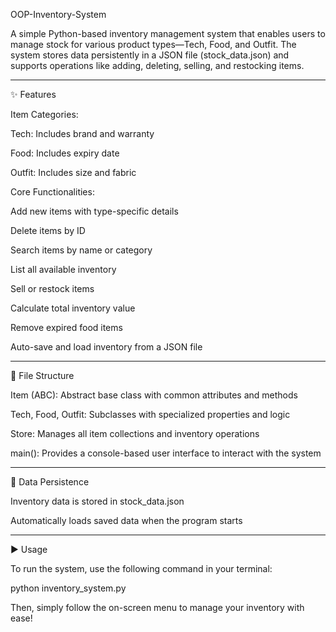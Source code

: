 OOP-Inventory-System

A simple Python-based inventory management system that enables users to manage stock for various product types—Tech, Food, and Outfit. The system stores data persistently in a JSON file (stock_data.json) and supports operations like adding, deleting, selling, and restocking items.


---

✨ Features

Item Categories:

Tech: Includes brand and warranty

Food: Includes expiry date

Outfit: Includes size and fabric


Core Functionalities:

Add new items with type-specific details

Delete items by ID

Search items by name or category

List all available inventory

Sell or restock items

Calculate total inventory value

Remove expired food items

Auto-save and load inventory from a JSON file



---

📁 File Structure

Item (ABC): Abstract base class with common attributes and methods

Tech, Food, Outfit: Subclasses with specialized properties and logic

Store: Manages all item collections and inventory operations

main(): Provides a console-based user interface to interact with the system



---

💾 Data Persistence

Inventory data is stored in stock_data.json

Automatically loads saved data when the program starts



---

▶️ Usage

To run the system, use the following command in your terminal:

python inventory_system.py

Then, simply follow the on-screen menu to manage your inventory with ease!





